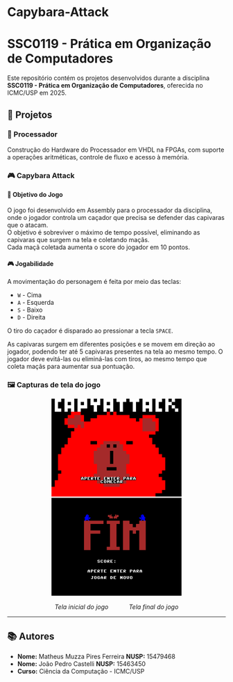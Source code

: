 # Capybara-Attack
# SSC0119 - Prática em Organização de Computadores

Este repositório contém os projetos desenvolvidos durante a disciplina **SSC0119 - Prática em Organização de Computadores**, oferecida no ICMC/USP em 2025.

## 📂 Projetos

### 🧠 Processador
Construção do Hardware do Processador em VHDL na FPGAs, com suporte a operações aritméticas, controle de fluxo e acesso à memória.


### 🎮 Capybara Attack


#### 🧾 Objetivo do Jogo

O jogo foi desenvolvido em Assembly para o processador da disciplina, onde o jogador controla um caçador que precisa se defender das capivaras que o atacam.  
O objetivo é sobreviver o máximo de tempo possível, eliminando as capivaras que surgem na tela e coletando maçãs.  
Cada maçã coletada aumenta o score do jogador em 10 pontos.


#### 🎮 Jogabilidade

A movimentação do personagem é feita por meio das teclas:

- `W` - Cima
- `A` - Esquerda
- `S` - Baixo
- `D` - Direita

O tiro do caçador é disparado ao pressionar a tecla `SPACE`.

As capivaras surgem em diferentes posições e se movem em direção ao jogador, podendo ter até 5 capivaras presentes na tela ao mesmo tempo. O jogador deve evitá-las ou eliminá-las com tiros, ao mesmo tempo que coleta maçãs para aumentar sua pontuação.

### 🖼️ Capturas de tela do jogo

<p align="center">
  <img src="./imagens/telaInicio.png" alt="Tela inicial do jogo" width="300"/>
  <img src="./imagens/TelaFim.png" alt="Tela final do jogo" width="300"/>
</p>

<p align="center">
  <em>Tela inicial do jogo</em> &nbsp;&nbsp;&nbsp;&nbsp;&nbsp;&nbsp;&nbsp;&nbsp;&nbsp;&nbsp;
  <em>Tela final do jogo</em>
</p>


---

## 📚 Autores

- **Nome:** Matheus Muzza Pires Ferreira **NUSP:** 15479468
- **Nome:** João Pedro Castelli         **NUSP:** 15463450
- **Curso:** Ciência da Computação - ICMC/USP

